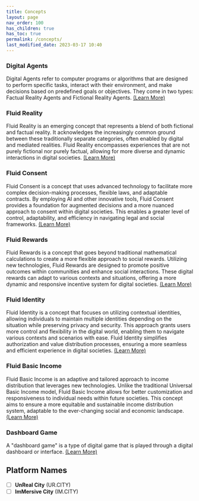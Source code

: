 ```yaml
---
title: Concepts
layout: page
nav_order: 100
has_children: true
has_toc: true
permalink: /concepts/
last_modified_date: 2023-03-17 10:40
---
```



### Digital Agents 

Digital Agents refer to computer programs or algorithms that are designed to perform specific tasks, interact with their environment, and make decisions based on predefined goals or objectives.
They come in two types: Factual Reality Agents and Fictional Reality Agents.
[(Learn More)](https://im.ur.city/digital-agents/)

### Fluid Reality               

Fluid Reality is an emerging concept that represents a blend of both fictional and factual reality. It acknowledges the increasingly common ground between these traditionally separate categories, often enabled by digital and mediated realities. Fluid Reality encompasses experiences that are not purely fictional nor purely factual, allowing for more diverse and dynamic interactions in digital societies.
[(Learn More)](https://im.ur.city/fluid-reality/) 


### Fluid Consent             

Fluid Consent is a concept that uses advanced technology to facilitate more complex decision-making processes, flexible laws, and adaptable contracts. By employing AI and other innovative tools, Fluid Consent provides a foundation for augmented decisions and a more nuanced approach to consent within digital societies. This enables a greater level of control, adaptability, and efficiency in navigating legal and social frameworks.
[(Learn More)](https://im.ur.city/fluid-consent/)


### Fluid Rewards                

Fluid Rewards is a concept that goes beyond traditional mathematical calculations to create a more flexible approach to social rewards. Utilizing new technologies, Fluid Rewards are designed to promote positive outcomes within communities and enhance social interactions. These digital rewards can adapt to various contexts and situations, offering a more dynamic and responsive incentive system for digital societies.
[(Learn More)](https://im.ur.city/fluid-rewards/)

### Fluid Identity           

Fluid Identity is a concept that focuses on utilizing contextual identities, allowing individuals to maintain multiple identities depending on the situation while preserving privacy and security. This approach grants users more control and flexibility in the digital world, enabling them to navigate various contexts and scenarios with ease. Fluid Identity simplifies authorization and value distribution processes, ensuring a more seamless and efficient experience in digital societies.
[(Learn More)](https://im.ur.city/fluid-identity/)

### Fluid Basic Income                 

Fluid Basic Income is an adaptive and tailored approach to income distribution that leverages new technologies. Unlike the traditional Universal Basic Income model, Fluid Basic Income allows for better customization and responsiveness to individual needs within future societies. This concept aims to ensure a more equitable and sustainable income distribution system, adaptable to the ever-changing social and economic landscape.
[(Learn More)](https://im.ur.city/fluid-basic-income/)


### Dashboard Game             

A "dashboard game" is a type of digital game that is played through a digital dashboard or interface.
[(Learn More)](https://im.ur.city/dashboard-game/)




## Platform Names

- [ ] **UnReal City** (UR.CITY)
- [ ] **ImMersive City** (IM.CITY)